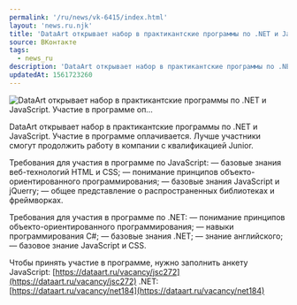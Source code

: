 ```yaml
---
permalink: '/ru/news/vk-6415/index.html'
layout: 'news.ru.njk'
title: 'DataArt открывает набор в практикантские программы по .NET и JavaScript. Участие в программе оп'
source: ВКонтакте
tags:
  - news_ru
description: 'DataArt открывает набор в практикантские программы по .NET и JavaScript. Участие в программе оп…'
updatedAt: 1561723260
---
```

![DataArt открывает набор в практикантские программы по .NET и JavaScript. Участие в программе оп…](https://sun9-30.userapi.com/impf/c850232/v850232348/17f68f/TJxcGgvY_Oc.jpg?size=1280x853&quality=96&sign=6753da9d4a4b923c0f83fda62fc5ed34&c_uniq_tag=nBWY6WnELrq9C2ihB9H_KbyLGxPSQbh2360osORyZC4&type=album)

DataArt открывает набор в практикантские программы по .NET и JavaScript. Участие в программе оплачивается. Лучше участники смогут продолжить работу в компании с квалификацией Junior.

Требования для участия в программе по JavaScript:
— базовые знания веб-технологий HTML и CSS;
— понимание принципов объекто-ориентированного программирования;
— базовые знания JavaScript и jQuerry;
— общее представление о распространенных библиотеках и фреймворках.

Требования для участия в программе по .NET:
— понимание принципов объекто-ориентированного программирования;
— навыки программирования С#;
— базовые знания .NET;
— знание английского;
— базовое знание JavaScript и CSS.

Чтобы принять участие в программе, нужно заполнить анкету
JavaScript: [https://dataart.ru/vacancy/jsc272](https://dataart.ru/vacancy/jsc272)
.NET: [https://dataart.ru/vacancy/net184](https://dataart.ru/vacancy/net184)
